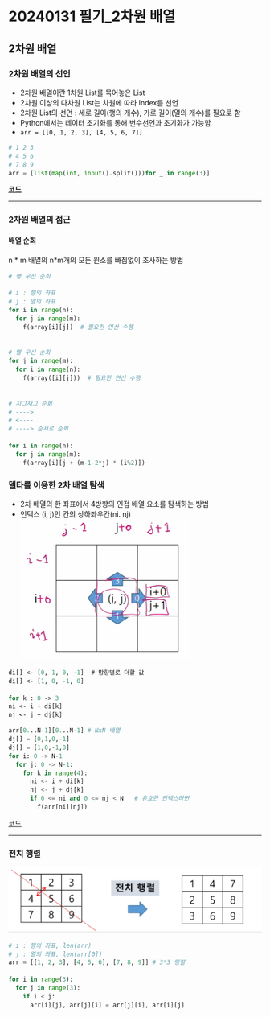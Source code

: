 # 20240131 필기_2차원 배열

## 2차원 배열

### 2차원 배열의 선언
- 2차원 배열이란 1차원 List를 묶어놓은 List
- 2차원 이상의 다차원 List는 차원에 따라 Index를 선언
- 2차원 List의 선언 : 세로 길이(행의 개수), 가로 길이(열의 개수)를 필요로 함
- Python에서는 데이터 초기화를 통해 변수선언과 초기화가 가능함
- `arr = [[0, 1, 2, 3], [4, 5, 6, 7]]`

```python
# 1 2 3 
# 4 5 6
# 7 8 9
arr = [list(map(int, input().split()))for _ in range(3)]
```
[**코드**](./code/arr2.py)

---

### 2차원 배열의 접근
#### 배열 순회
n * m 배열의 n*m개의 모든 원소를 빠짐없이 조사하는 방법

```python
# 행 우선 순회

# i : 행의 좌표
# j : 열의 좌표
for i in range(n):
  for j in range(m):
    f(array[i][j])  # 필요한 연산 수행


# 열 우선 순회
for j in range(m):
  for i in range(n):
    f(array([i][j]))  # 필요한 연산 수행


# 지그재그 순회
# ---->
# <----
# ----> 순서로 순회

for i in range(n):
  for j in range(m):
    f(array[i][j + (m-1-2*j) * (i%2)])
```

### 델타를 이용한 2차 배열 탐색
- 2차 배열의 한 좌표에서 4방향의 인접 배열 요소를 탐색하는 방법
- 인덱스 (i, j)인 칸의 상하좌우칸(ni. nj)
![Alt text](./asset/image.png)

```ps
di[] <- [0, 1, 0, -1]  # 방향별로 더할 값
di[] <- [1, 0, -1, 0]

for k : 0 -> 3
ni <- i + di[k]
nj <- j + dj[k]
```
```py
arr[0...N-1][0...N-1] # NxN 배열
dj[] = [0,1,0,-1]
dj[] = [1,0,-1,0]
for i: 0 -> N-1
  for j: 0 -> N-1:
    for k in range(4):
      ni <- i + di[k]
      nj <- j + dj[k]
      if 0 <= ni and 0 <= nj < N   # 유효한 인덱스라면
        f(arr[ni][nj])
```
[코드](./code/delta.py)

---
### 전치 행렬

![Alt text](./asset/image2.png)

```py
# i : 행의 좌표, len(arr)
# j : 열의 좌표, len(arr[0])
arr = [[1, 2, 3], [4, 5, 6], [7, 8, 9]] # 3*3 행렬

for i in range(3):
  for j in range(3):
    if i < j:
      arr[i][j], arr[j][i] = arr[j][i], arr[i][j]
```
